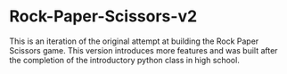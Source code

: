 # Rock-Paper-Scissors-v2
This is an iteration of the original attempt at building the Rock Paper Scissors game. This version introduces more features and was built after the completion of the introductory python class in high school.
